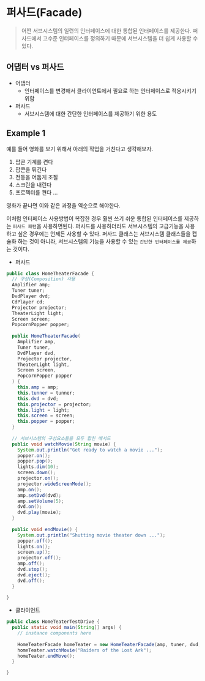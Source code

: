 # 퍼사드(Facade)

> 어떤 서브시스템의 일련의 인터페이스에 대한 통합된 인터페이스를 제공한다. 퍼사드에서 고수준 인터페이스를 정의하기 때문에 서브시스템을 더 쉽게 사용할 수 있다.

## 어댑터 vs 퍼사드

- 어댑터
  - 인터페이스를 변경해서 클라이언트에서 필요로 하는 인터페이스로 적응시키기 위함
- 퍼사드
  - 서브시스템에 대한 간단한 인터페이스를 제공하기 위한 용도

## Example 1

예를 들어 영화를 보기 위해서 아래의 작업을 거친다고 생각해보자.

1. 팝콘 기계를 켠다
2. 팝콘을 튀긴다
3. 전등을 어둡게 조절
4. 스크린을 내린다
5. 프로젝터를 켠다
...

영화가 끝나면 이와 같은 과정을 역순으로 해야한다.

이처럼 인터페이스 사용방법이 복잡한 경우 훨씬 쓰기 쉬운 통합된 인터페이스를 제공하는 `퍼사드 패턴`을 사용하면된다. 퍼사드를 사용하더라도 서브시스템의 고급기능을 사용하고 싶은 경우에는 언제든 사용할 수 있다. 퍼사드 클래스는 서브시스템 클래스들을 캡슐화 하는 것이 아니라, 서브시스템의 기능을 사용할 수 있는 `간단한 인터페이스를 제공`하는 것이다.

- 퍼사드 

```java
public class HomeTheaterFacade {
  // 구성(Composition) 사용
  Amplifier amp;
  Tuner tuner;
  DvdPlayer dvd;
  CdPlayer cd;
  Projector projector;
  TheaterLight light;
  Screen screen;
  PopcornPopper popper;
  
  public HomeTheaterFacade(
    Amplifier amp,
    Tuner tuner,
    DvdPlayer dvd,
    Projector projector,
    TheaterLight light,
    Screen screen,
    PopcornPopper popper
  ) {
    this.amp = amp;
    this.tunner = tunner;
    this.dvd = dvd;
    this.projector = projector;
    this.light = light;
    this.screen = screen;
    this.popper = popper;
  }
  
  // 서브시스템의 구성요소들을 모두 합친 메서드
  public void watchMovie(String movie) {
    System.out.println("Get ready to watch a movie ...");
    popper.on();
    popper.pop();
    lights.dim(10);
    screen.down();
    projector.on();
    projector.wideScreenMode();
    amp.on();
    amp.setDvd(dvd);
    amp.setVolume(5);
    dvd.on();
    dvd.play(movie);
  }
  
  public void endMovie() {
    System.out.println("Shutting movie theater down ...");
    popper.off();
    lights.on();
    screen.up();
    projector.off();
    amp.off();
    dvd.stop();
    dvd.eject();
    dvd.off();
  }
  
}
```

- 클라이언트

```java
public class HomeTeaterTestDrive {
  public static void main(String[] args) {
    // instance components here
    
    HomeTeaterFacade homeTeater = new HomeTeaterFacade(amp, tuner, dvd, cd, projecter, screen, lights, popper);
    homeTeater.watchMovie("Raiders of the Lost Ark");
    homeTeater.endMove();
  }

}
```

